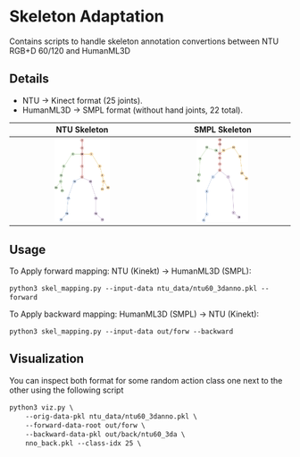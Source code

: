 # Skeleton Adaptation

Contains scripts to handle skeleton annotation convertions between NTU RGB+D 60/120 and HumanML3D

## Details
* NTU $\rightarrow$ Kinect format (25 joints).
* HumanML3D $\rightarrow$ SMPL format (without hand joints, 22 total).

<div align="center">

| NTU Skeleton | SMPL Skeleton |
|:------------:|:-------------:|
| <img src="../media/ntu_skele.svg" width="40%"> | <img src="../media/smpl_skele.svg" width="40%"> |

</div>

## Usage

To Apply forward mapping: NTU (Kinekt) $\rightarrow$ HumanML3D (SMPL):
```
python3 skel_mapping.py --input-data ntu_data/ntu60_3danno.pkl --forward
```

To Apply backward mapping: HumanML3D (SMPL) $\rightarrow$ NTU (Kinekt):
```
python3 skel_mapping.py --input-data out/forw --backward
```

## Visualization

You can inspect both format for some random action class one next to the other using the following script
```
python3 viz.py \
    --orig-data-pkl ntu_data/ntu60_3danno.pkl \
    --forward-data-root out/forw \
    --backward-data-pkl out/back/ntu60_3da \
    nno_back.pkl --class-idx 25 \
```
